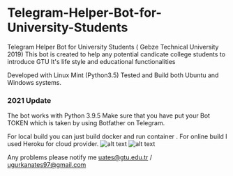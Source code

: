 # Telegram-Helper-Bot-for-University-Students
Telegram Helper Bot for University Students ( Gebze Technical University 2019)
This bot is created to help any potential candicate college students to introduce GTU 
It's life style and educational functionalities

Developed with Linux Mint (Python3.5)
Tested and Build both Ubuntu and Windows systems.

### 2021 Update
The bot works with Python 3.9.5
Make sure that you have put your Bot TOKEN which is taken by using Botfather on Telegram. 


For local build you can just build docker and run container .
For online build I used Heroku for cloud provider.
![alt text](https://i.postimg.cc/V6zdRWNK/Screenshot-Capture-2019-07-11-18-00-12.png)
![alt text](https://i.postimg.cc/5NXjn0xW/Screenshot-Capture-2019-07-11-18-00-20.png)


Any problems please notify me uates@gtu.edu.tr / ugurkanates97@gmail.com
